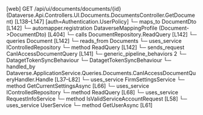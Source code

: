 [web] GET /api/ui/documents/documents/{id}  (Dataverse.Api.Controllers.UI.Documents.DocumentsController.GetDocument)  [L138–L147] [auth=Authentication.UserPolicy]
  └─ maps_to DocumentDto [L142]
    └─ automapper.registration DataverseMappingProfile (Document->DocumentDto) [L404]
  └─ calls DocumentRepository.ReadQuery [L142]
  └─ queries Document [L142]
    └─ reads_from Documents
  └─ uses_service IControlledRepository<Document>
    └─ method ReadQuery [L142]
  └─ sends_request CanIAccessDocumentQuery [L141]
    └─ generic_pipeline_behaviors 2
      └─ DatagetTokenSyncBehaviour
      └─ DatagetTokenSyncBehaviour
    └─ handled_by Dataverse.ApplicationService.Queries.Documents.CanIAccessDocumentQueryHandler.Handle [L37–L82]
      └─ uses_service FirmSettingsService
        └─ method GetCurrentSettingsAsync [L66]
      └─ uses_service IControlledRepository<Document>
        └─ method ReadQuery [L68]
      └─ uses_service RequestInfoService
        └─ method IsValidServiceAccountRequest [L58]
      └─ uses_service UserService
        └─ method GetUserAsync [L61]

